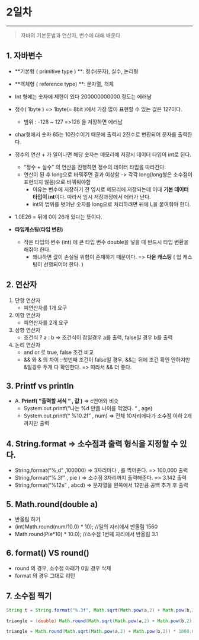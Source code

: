 # 2일차

---

> 자바의 기본문법과 연산자, 변수에 대해 배운다. 



## 1. 자바변수

   + **기본형 ( primitive type ) **: 정수(문자), 실수, 논리형 
   + **객체형 ( reference type) **: 문자열, 객체
   + Int 형에는 숫자에 제한이 있다 200000000000 정도는 에러남 
   + 정수( 1byte ) => 1byte(= 8bit )에서 가장 많이 표현할 수 있는 값은 127이다. 
     + 범위 : -128 ~ 127 =>128 을 저장하면 에러남 

   + char형에서 숫자 65는 10진수이기 때문에 출력시 2진수로 변환되어 문자를 출력한다.
   + 정수의 연산 + 가 일어나면 해당 숫자는 메모리에 저장시 데이터 타입이 int로 된다.
     + "정수 + 실수” 의 연산을 진행하면 정수의 데이터 타입을 따라간다. 
     + 연산이 된 후 long으로 바꿔주면 결과 이상함 -> 각각 long(long형은 소수점이 표현되지 않음)으로 바꿔줘야함
       + 이유는 변수에 저장하기 전 임시로 메모리에 저장되는데 이때 **기본 데이터 타입이 int**이다. 따라서 임시 저장과정에서 에러가 난다.
       + int의 범위를 벗어난 숫자를 long으로 처리하려면 뒤에 L을 붙여줘야 한다.
   + 1.0E26 = 뒤에 0이 26개 있다는 뜻이다. 
   + **타입캐스팅(타입 변환)**
     + 작은 타입의 변수 (int) 에 큰 타입 변수 double을 넣을 때 반드시 타입 변환을 해줘야 한다. 
       +  왜냐하면 값이 손실될 위험이 존재하기 때문이다. => **다운 캐스팅** ( 업 캐스팅이 선행되어야 한다. ) 

## 2. 연산자

   1. 단항 연산자
      + 피연산자를 1개 요구
   2. 이항 연산자
      + 피연산자를 2개 요구
   3. 삼항 연산자
      + 조건식 ? a : b   => 조건식이 참일경우 a를 출력, false일 경우 b를 출력
   4. 논리 연산자
      + and or 로 true, false 조건 비교
      + && 와 & 의 차이 : 첫번째 조건이 false일 경우, &&는 뒤에 조건 확인 안하지만 &일경우 두개 다 확인한다. => 따라서 && 더 좋다. 

## 3. Printf  vs  println

   + A.   **Printf( “출력할 서식 “ , 값 )**  => c언어와 비슷 
     + System.out.printf(“나는 %d 만큼 나이를 먹었다. “ , age) 
     + System.out.printf(“ %10.2f” , num) => 전체 10자리에다가 소수점 이하 2개까지만 출력

## 4. **String.forma**t => 소수점과 출력 형식을 지정할 수 있다. 

  + String,format(“%,d” ,100000) => 3자리마다 , 를 찍어준다. => 100,000 출력
  + String,format(“%.3f” , pie ) => 소수점 3자리까지 출력해준다.  => 3.142 출력
  + String,format(“%12s” , abcd) => 문자열을 왼쪽에서 12만큼 공백 추가 후 출력

## 5. **Math.round(double a)**

   + 반올림 하기 
   + (int)Math.round(num/10.0) * 10);		 //일의 자리에서 반올림 1560
   + Math.round(Pie*10) * 10.0);		 //소수점 1번째 자리에서 반올림 3.1

## 6. format()    VS   round()

   + round 의 경우, 소수점 아래가 0일 경우 삭제
   + format 의 경우 그대로 리턴 

## 7. 소수점 찍기

   ```java
   String t = String.format("%.3f", Math.sqrt(Math.pow(a,2) + Math.pow(b,2)));
   
   triangle = (double) Math.round(Math.sqrt(Math.pow(a,2) + Math.pow(b,2)) * 1000) / 1000;
   
   triangle = Math.round(Math.sqrt(Math.pow(a,2) + Math.pow(b,2)) * 1000.0) / 1000.0;
   		
   	
   ```

   
